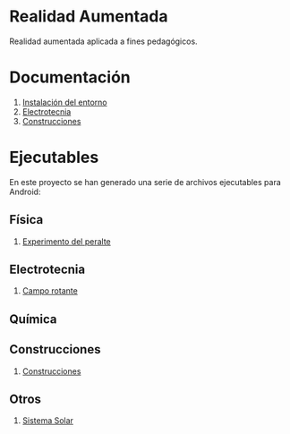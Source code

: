 # Realidad Aumentada

Realidad aumentada aplicada a fines pedagógicos.

# Documentación

1. [Instalación del entorno](Documentation/setup.md)
2. [Electrotecnia](Documentation/Electrotecnia.md)
3. [Construcciones](Documentation/Construcciones.md)

# Ejecutables

En este proyecto se han generado una serie de archivos ejecutables para Android:

## Física

1. [Experimento del peralte](https://drive.google.com/open?id=1d-iGbsRPW0b6sv92O9brKPHiOuDuVkEl)

## Electrotecnia

1. [Campo rotante](https://drive.google.com/open?id=1dGUCE05O9G__8p8Bk6RyFZktAWUWNH2o)

## Química

## Construcciones
1. [Construcciones](https://drive.google.com/open?id=1mvAOrM9Am0wqkMKRWvhyljbOGPQZsbq6)

## Otros
1. [Sistema Solar](https://drive.google.com/open?id=1h1vP5mgV0w1NS3RFzfMVCeX_cBbL9gTh)
